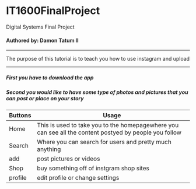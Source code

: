 # IT1600FinalProject
Digital Systems Final Project
#### Authored by: Damon Tatum II
___
The purpose of this tutorial is to teach you how to use instagram and upload
___
##### __First__ you have to download the app
##### __Second__ you would like to have some type of photos and pictures that you can post or place on your story 

Buttons| Usage |
| ------ | ----------- |
| Home   | This is used to take you to the homepagewhere you can see all the content postyed by people you follow |
| Search | Where you can search for users and pretty much anything |
| add  | post pictures or videos |
| Shop| buy something off of instgram shop sites |
| profile | edit profile or change settings |
